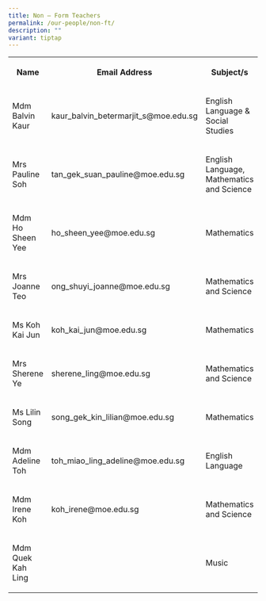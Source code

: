 ```yaml
---
title: Non – Form Teachers
permalink: /our-people/non-ft/
description: ""
variant: tiptap
---
```

<table style="minWidth: 75px">
<colgroup>
<col>
<col>
<col>
</colgroup>
<tbody>
<tr>
<th rowspan="1" colspan="1">
<p>Name</p>
</th>
<th rowspan="1" colspan="1">
<p>Email Address</p>
</th>
<th rowspan="1" colspan="1">
<p>Subject/s</p>
</th>
</tr>
<tr>
<td rowspan="1" colspan="1">
<p>Mdm Balvin Kaur</p>
</td>
<td rowspan="1" colspan="1">
<p>kaur_balvin_betermarjit_s@moe.edu.sg</p>
</td>
<td rowspan="1" colspan="1">
<p>English Language &amp; Social Studies</p>
</td>
</tr>
<tr>
<td rowspan="1" colspan="1">
<p>Mrs Pauline Soh</p>
</td>
<td rowspan="1" colspan="1">
<p>tan_gek_suan_pauline@moe.edu.sg</p>
</td>
<td rowspan="1" colspan="1">
<p>English Language, Mathematics and Science</p>
</td>
</tr>
<tr>
<td rowspan="1" colspan="1">
<p>Mdm Ho Sheen Yee</p>
</td>
<td rowspan="1" colspan="1">
<p>ho_sheen_yee@moe.edu.sg</p>
</td>
<td rowspan="1" colspan="1">
<p>Mathematics</p>
</td>
</tr>
<tr>
<td rowspan="1" colspan="1">
<p>Mrs Joanne Teo</p>
</td>
<td rowspan="1" colspan="1">
<p>ong_shuyi_joanne@moe.edu.sg</p>
</td>
<td rowspan="1" colspan="1">
<p>Mathematics and Science</p>
</td>
</tr>
<tr>
<td rowspan="1" colspan="1">
<p>Ms Koh Kai Jun</p>
</td>
<td rowspan="1" colspan="1">
<p>koh_kai_jun@moe.edu.sg</p>
</td>
<td rowspan="1" colspan="1">
<p>Mathematics</p>
</td>
</tr>
<tr>
<td rowspan="1" colspan="1">
<p>Mrs Sherene Ye</p>
</td>
<td rowspan="1" colspan="1">
<p>sherene_ling@moe.edu.sg</p>
</td>
<td rowspan="1" colspan="1">
<p>Mathematics and Science</p>
</td>
</tr>
<tr>
<td rowspan="1" colspan="1">
<p>Ms Lilin Song</p>
</td>
<td rowspan="1" colspan="1">
<p>song_gek_kin_lilian@moe.edu.sg</p>
</td>
<td rowspan="1" colspan="1">
<p>Mathematics</p>
</td>
</tr>
<tr>
<td rowspan="1" colspan="1">
<p>Mdm Adeline Toh</p>
</td>
<td rowspan="1" colspan="1">
<p>toh_miao_ling_adeline@moe.edu.sg</p>
</td>
<td rowspan="1" colspan="1">
<p>English Language</p>
</td>
</tr>
<tr>
<td rowspan="1" colspan="1">
<p>Mdm Irene Koh</p>
</td>
<td rowspan="1" colspan="1">
<p>koh_irene@moe.edu.sg</p>
</td>
<td rowspan="1" colspan="1">
<p>Mathematics and Science</p>
</td>
</tr>
<tr>
<td rowspan="1" colspan="1">
<p>Mdm Quek Kah Ling</p>
</td>
<td rowspan="1" colspan="1">
<p></p>
</td>
<td rowspan="1" colspan="1">
<p>Music</p>
</td>
</tr>
</tbody>
</table>
<p></p>